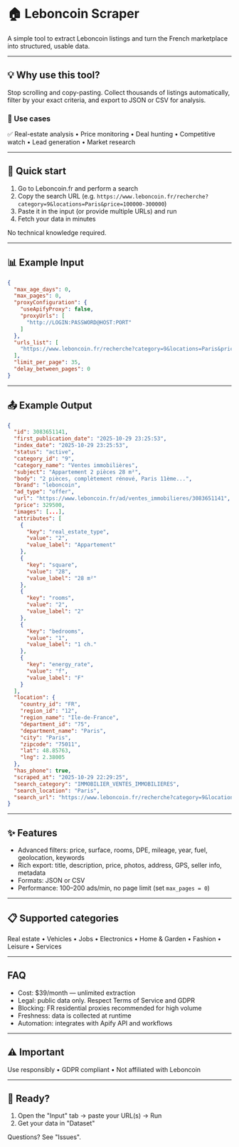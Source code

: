 # 🏠 Leboncoin Scraper

A simple tool to extract Leboncoin listings and turn the French marketplace into structured, usable data.

---

## 💡 Why use this tool?

Stop scrolling and copy-pasting. Collect thousands of listings automatically, filter by your exact criteria, and export to JSON or CSV for analysis.

### 🎯 Use cases

✅ Real-estate analysis • Price monitoring • Deal hunting • Competitive watch • Lead generation • Market research

---

## 🚀 Quick start

1. Go to Leboncoin.fr and perform a search
2. Copy the search URL (e.g. `https://www.leboncoin.fr/recherche?category=9&locations=Paris&price=100000-300000`)
3. Paste it in the input (or provide multiple URLs) and run
4. Fetch your data in minutes

No technical knowledge required.

---

## 📊 Example Input

```json
{
  "max_age_days": 0,
  "max_pages": 0,
  "proxyConfiguration": {
    "useApifyProxy": false,
    "proxyUrls": [
      "http://LOGIN:PASSWORD@HOST:PORT"
    ]
  },
  "urls_list": [
    "https://www.leboncoin.fr/recherche?category=9&locations=Paris&price=250000-400000&rooms=2-4&real_estate_type=2"
  ],
  "limit_per_page": 35,
  "delay_between_pages": 0
}
```

---

## 📤 Example Output

```json
{
  "id": 3083651141,
  "first_publication_date": "2025-10-29 23:25:53",
  "index_date": "2025-10-29 23:25:53",
  "status": "active",
  "category_id": "9",
  "category_name": "Ventes immobilières",
  "subject": "Appartement 2 pièces 28 m²",
  "body": "2 pièces, complètement rénové, Paris 11ème...",
  "brand": "leboncoin",
  "ad_type": "offer",
  "url": "https://www.leboncoin.fr/ad/ventes_immobilieres/3083651141",
  "price": 329500,
  "images": [...],
  "attributes": [
    {
      "key": "real_estate_type",
      "value": "2",
      "value_label": "Appartement"
    },
    {
      "key": "square",
      "value": "28",
      "value_label": "28 m²"
    },
    {
      "key": "rooms",
      "value": "2",
      "value_label": "2"
    },
    {
      "key": "bedrooms",
      "value": "1",
      "value_label": "1 ch."
    },
    {
      "key": "energy_rate",
      "value": "f",
      "value_label": "F"
    }
  ],
  "location": {
    "country_id": "FR",
    "region_id": "12",
    "region_name": "Ile-de-France",
    "department_id": "75",
    "department_name": "Paris",
    "city": "Paris",
    "zipcode": "75011",
    "lat": 48.85763,
    "lng": 2.38005
  },
  "has_phone": true,
  "scraped_at": "2025-10-29 22:29:25",
  "search_category": "IMMOBILIER_VENTES_IMMOBILIERES",
  "search_location": "Paris",
  "search_url": "https://www.leboncoin.fr/recherche?category=9&locations=Paris&price=250000-400000&rooms=2-4&real_estate_type=2"
}
```

---

## ✨ Features

- Advanced filters: price, surface, rooms, DPE, mileage, year, fuel, geolocation, keywords
- Rich export: title, description, price, photos, address, GPS, seller info, metadata
- Formats: JSON or CSV
- Performance: 100–200 ads/min, no page limit (set `max_pages = 0`)

---

## 📋 Supported categories

Real estate • Vehicles • Jobs • Electronics • Home & Garden • Fashion • Leisure • Services

---

## FAQ

- Cost: $39/month — unlimited extraction
- Legal: public data only. Respect Terms of Service and GDPR
- Blocking: FR residential proxies recommended for high volume
- Freshness: data is collected at runtime
- Automation: integrates with Apify API and workflows

---

## ⚠️ Important

Use responsibly • GDPR compliant • Not affiliated with Leboncoin

---

## 🚀 Ready?

1) Open the "Input" tab → paste your URL(s) → Run  
2) Get your data in "Dataset"

Questions? See "Issues".
